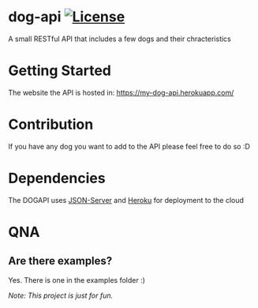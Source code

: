 # dog-api [![License](https://img.shields.io/github/license/TofuOfficial/DOGAPI.svg)](https://github.com/TofuOfficial/DOGAPI/blob/master/LICENSE)
A small RESTful API that includes a few dogs and their chracteristics

# Getting Started
The website the API is hosted in: https://my-dog-api.herokuapp.com/

# Contribution
If you have any dog you want to add to the API please feel free to do so :D

# Dependencies
The DOGAPI uses [JSON-Server](https://github.com/typicode/json-server) and [Heroku](heroku.com) for deployment to the cloud

# QNA

## Are there examples?
Yes. There is one in the examples folder :)

*Note: This project is just for fun.*
